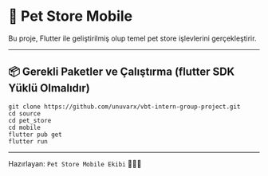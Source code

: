 
# 🐾 Pet Store Mobile

Bu proje, Flutter ile geliştirilmiş olup temel pet store işlevlerini gerçekleştirir.


---

## 📦 Gerekli Paketler ve Çalıştırma (flutter SDK Yüklü Olmalıdır)

```
git clone https://github.com/unuvarx/vbt-intern-group-project.git
cd source
cd pet_store
cd mobile
flutter pub get
flutter run 
```

---


Hazırlayan: `Pet Store Mobile Ekibi` 🐶🐱🐰
